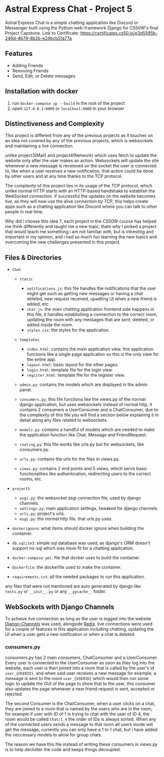 # Astral Express Chat - Project 5
Astral Express Chat is a simple chatting application like Discord or Messenger built using the Python web-framework Django for CS50W's final Project Capstone.
Link to Certificate: https://certificates.cs50.io/e3d5595b-246d-4b79-8b2b-e24bcb51a77a
## Features
- Adding Friends
- Removing Friends
- Send, Edit, or Delete messages

## Installation with docker
1. run `docker-compose up --build` in the root of the project
2. open `127.0.0.1:8000` or `localhost:8000` in your browser

## Distinctiveness and Complexity
This project is different from any of the previous projects as it touches on an idea not covered by any of the previous projects, which is websockets and maintaining a live connection.

unlike project3(Mail) and project4(Network) which uses fetch to update the website only after the user makes an action. Websockets will update the site whenever a new message is receieved on the socket the user is connected to, like when a user receives a new notification, that action could be done by other users and at any time thanks to the TCP protocol.

The complexity of this project lies in its usage of the TCP protocol, which unlike normal HTTP starts with an HTTP-based handshake to establish the WebSocket connection. if successful the updates on the website becomes live, as they will now use the alive connection by TCP, this helps create apps such as a chatting application like Discord where you can talk to other people
in real time.

Why did i choose this idea ?, each project in the CS50W course has helped me think differently and taught me a new topic, thats why I picked a project that would teach me something i am not familiar with, but is intresting and important in my opinion, and i had so much fun learning the new topics and overcoming the new challenges presented in this project.

## Files & Directories
- `Chat`
   - `static`
      - `notifications.js`: this file handles the notifications that the user might get such as getting new messages or having a chat deleted, new request received, upadting UI when a new friend is added, etc.
      - `chat.js`: the main chatting application frontend side happens in this file, it handles establishing a connection to the correct room, updating the room with any messages that are sent, deleted, or edited inside the room.
      - `styles.css`: the styles for the application.

   - `templates`
     - `index.html`: contains the main application view, this application functions like a single page application so this is the only view for the entire app.
     - `layout.html`: basic layout for the other pages.
     - `login.html`: template file for the login view.
     - `register.html`: template file for the register view.
   - `admin.py`: contains the models which are displayed in the admin panel.
   - `consumers.py`: this file functions like the views.py of the normal django application, but uses websockets instead of normal http, it contains 2 consumers a UserConsumer and a ChatConsumer, due to the complexity of this file you will find a section below explaining it in detail along any files related to websockets.
   - `models.py`: contains a handful of models which are needed to make the application function like Chat, Message and FriendRequest.
   - `routing.py`: this file works like urls.py but for websockets, like consumers.py.
   - `urls.py`: contains the urls for the files in views.py.
   - `views.py`: contains 2 end points and 5 views, which serve basic functionalities like authentication, redirecting users to the correct rooms, etc.

- `project5`
  - `asgi.py`: the websocket asgi connection file, used by django channels.
  - `settings.py`: main application settings, tweaked for django channels.
  - `urls.py`: project's urls.
  - `wsgi.py`: the normal http file. that urls.py uses.
- `dockerignore`: what items should docker ignore when building the container.
- `db.sqlite3`: simple sql database was used, as django's ORM doesn't support no-sql which was more fit for a chatting application.
- `docker-compose.yml`: file that docker uses to build the container.
- `Dockerfile`: the dockerfile used to make the container.
- `requirements.txt`: all the needed packages to run this application.

any files that were not mentioned are auto generated by django like `tests.py` or `__init__.py` or any `__pycache__` folder.

## WebSockets with Django Channels
To achieve live connection as long as the user is logged into the website [Django-Channels](https://github.com/django/channels) was used, alongside [Redis](https://github.com/redis/redis).
live connections were used for a couple of features in this application including chatting, updating the UI when a user gets a new notification or when a chat is deleted.

### consumers.py 
consumers.py has 2 main consumers, ChatConsumer and a UserConsumer. Every user is connected to the UserConsumer as soon as they log into the website, each user is then joined into a room 
that is called by the user's id `user_{USERID}`, and when said user receives a new message for example, a message is sent to the room `user_{USERID}` which would then run some logic to
update the GUI of the page to show that to the user, this consumer also updates the page whenever a new friend request is sent, accepted or rejected.

The second Consumer is the ChatConsumer, when a user clicks on a chat, they are joined to a room that is named by the users who are in the room, for example if user with ID of 1 is trying to chat with the user of ID 4, the room would be called `Chat/1_4` the order of IDs is always sorted. When any of the connected users sends a message to that room all users inside will get the message, currently you can only have a 1 to 1 chat, but i have added the neccessary models to allow for group chats.

The reason we have this file instead of writing these consumers in views.py is to help declutter the code and keeps things decoupled.

